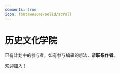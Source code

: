 ```yaml
---
comments: true
icon: fontawesome/solid/scroll
---
```


# 历史文化学院

已有计划中的参与者，如有参与编辑的想法，请**联系作者**。

欢迎加入！